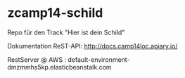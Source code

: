 zcamp14-schild
==============

Repo für den Track "Hier ist dein Schild"

Dokumentation ReST-API: http://docs.camp14loc.apiary.io/

RestServer @ AWS : default-environment-dmzmmhs5kp.elasticbeanstalk.com
